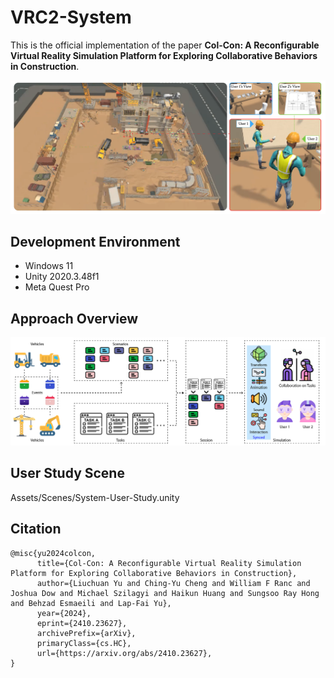 ﻿# VRC2-System

This is the official implementation of the paper **Col-Con: A Reconfigurable Virtual Reality Simulation Platform for Exploring Collaborative Behaviors in Construction**.

![Teaser](docs/teaser.png)

## Development Environment

- Windows 11
- Unity 2020.3.48f1
- Meta Quest Pro

## Approach Overview

![Overview](docs/overview.png)

## User Study Scene

Assets/Scenes/System-User-Study.unity

## Citation

```
@misc{yu2024colcon,
      title={Col-Con: A Reconfigurable Virtual Reality Simulation Platform for Exploring Collaborative Behaviors in Construction}, 
      author={Liuchuan Yu and Ching-Yu Cheng and William F Ranc and Joshua Dow and Michael Szilagyi and Haikun Huang and Sungsoo Ray Hong and Behzad Esmaeili and Lap-Fai Yu},
      year={2024},
      eprint={2410.23627},
      archivePrefix={arXiv},
      primaryClass={cs.HC},
      url={https://arxiv.org/abs/2410.23627}, 
}
```
